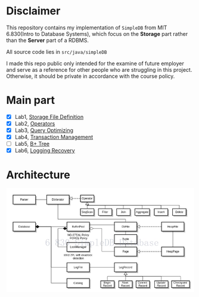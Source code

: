 # Disclaimer
This repository contains my implementation of `SimpleDB` from MIT 6.830(Intro to Database Systems), which focus on the **Storage** part
rather than the **Server** part of a RDBMS. 

All source code lies in `src/java/simpleDB`

I made this repo public only intended for the examine of future employer and serve as a reference for other people who are struggling in this project. Otherwise,
it should be private in accordance with the course policy.

# Main part
- [x] Lab1, [Storage File Definition](https://github.com/Zwen092/6.830/tree/master/src/java/simpledb/storage)
- [x] Lab2, [Operators](https://github.com/Zwen092/6.830/tree/master/src/java/simpledb/execution)
- [x] Lab3, [Query Optimizing](https://github.com/Zwen092/6.830/tree/master/src/java/simpledb/optimizer)
- [x] Lab4, [Transaction Management](https://github.com/Zwen092/6.830/tree/master/src/java/simpledb/transaction)
- [ ] Lab5, [B+ Tree](https://github.com/Zwen092/6.830/tree/master/src/java/simpledb/index)
- [x] Lab6, [Logging Recovery](https://github.com/Zwen092/6.830/blob/master/src/java/simpledb/storage/LogFile.java)

# Architecture
![img.png](img.png)